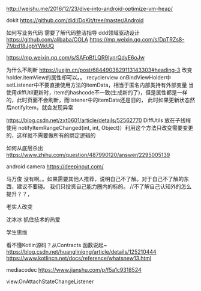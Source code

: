 http://weishu.me/2016/12/23/dive-into-android-optimize-vm-heap/

dokit
https://github.com/didi/DoKit/tree/master/Android

如何写业务代码  需要了解代码整洁指导  ddd领域驱动设计
https://github.com/alibaba/COLA
https://mp.weixin.qq.com/s/DpTRZs8-7Mzd18JgbYWkUQ

https://mp.weixin.qq.com/s/SAFpBfLQR9IynrQdyE6oJw


为什么不刷新  https://juejin.cn/post/6844903829113143303#heading-3  改变holder.itemView的属性却可以。。
recyclerview
onBindViewHolder中
setListener中不要直接使用方法的itemData，相当于匿名内部类持有外部变量
当使用diffUtil更新时，item的hashcode不一致(生成新的了)，但是属性都是一样的，此时页面不会刷新，而listener中的itemData还是旧的，
此时如果更新状态然后notifyItem，就会发现异常

https://blog.csdn.net/zxt0601/article/details/52562770
DiffUtils 放在子线程使用
notifyItemRangeChanged(int, int, Object)）利用这个方法只改变需要变更的，这样就不需要做所有的绑定逻辑的



如何从底层杀出
https://www.zhihu.com/question/487990120/answer/2295005139

android camera
https://deepinout.com/

马万俊
没有啊。。如果需要其他人推荐，说明自己不了解。对于自己不了解的东西，建议不要碰。
我们只投资自己能力圈内的标的。
//不了解自己认知外的怎么提升？？，

老实人改变

沈冰冰
抓住技术的热爱

学生思维

看不懂Kotlin源码？从Contracts 函数说起~
https://blog.csdn.net/huangliniqng/article/details/125210444
https://www.kotlincn.net/docs/reference/whatsnew13.html

mediacodec
https://www.jianshu.com/p/f5a1c9318524

view.OnAttachStateChangeListener